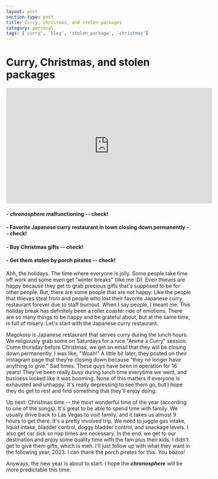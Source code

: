 ```yaml
---
layout: post
section-type: post
title: Curry, Christmas, and stolen packages
category: personal
tags: ['curry', 'blog', 'stolen_package', 'christmas']
---
```


 # Curry, Christmas, and stolen packages
 
<p align="center">
        <div class="videoWrapper">
<iframe width="560" height="315" src="https://www.youtube.com/embed/RcFBkhJuoiU" title="YouTube video player" frameborder="0" allow="accelerometer; autoplay; clipboard-write; encrypted-media; gyroscope; picture-in-picture" allowfullscreen></iframe>
        </div>
</p>

#### - __*chronosphere*__ malfunctioning -- check!

#### - Favorite Japanese curry restaurant in town closing down permanently -- check!

#### - Buy Christmas gifts -- check!

#### - Get them stolen by porch pirates -- check!

Ahh, the holidays. The time where everyone is jolly. Some people take time off work and some even get "winter breaks" (like me :D). Even thieves are happy because they get to grab precious gifts that's supposed to be for other people. But, there are some people that are not happy. Like the people that thieves steal from and people who lost their favorite Japanese curry restaurant forever due to staff burnout. When I say people, I meant me. This holiday break has definitely been a roller coaster ride of emotions. There are so many things to be happy and be grateful about, but at the same time, is full of misery. Let's start with the Japanese curry restaurant. 

Magokoro is Japanese restaurant that serves curry during the lunch hours. We religiously grab some on Saturdays for a nice "Anime x Curry" session. Come thursday before Christmas, we get an email that they will be closing down permanently. I was like, "Woah!" A little bit later, they posted on their instagram page that they're closing down because "they no longer have anything to give." Sad times. These guys have been in operation for 16 years! They've been really busy during lunch time everytime we went, and business looked like it was booming. None of this matters if everyone is exhausted and unhappy. It's really depressing to see them go, but I hope they do get to rest and find something that they'll enjoy doing. 

Up next: Christmas time -- the most wonderful time of the year (according to one of the songs). It's great to be able to spend time with family. We usually drive back to Las Vegas to visit family, and it takes us almost 9 hours to get there. It's a pretty involved trip. We need to juggle gas intake, liquid intake, bladder control, doggy bladder control, and snackage levels. I also get car sick so nap times are necessary. In the end, we get to our destination and enjoy some quality time with the fam plus their kids. I didn't get to give them gifts, which is meh. I'll just follow up with what they want in the following year, 2023. I can thank the porch pirates for this. You bozos!

Anyways, the new year is about to start. I hope the __*chronosphere*__ will be more predictable this time.
